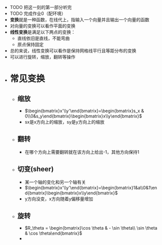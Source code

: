 - TODO 把这一刻的第一部分听完
- TODO 完成作业0（配环境）
- **变换**就是一种函数，在线代上，指输入一个向量并且输出一个向量的函数
- 对向量的变换可以看作平面的变换
- **线性变换**是满足以下两点的变换：
	- 直线依旧是直线，不能弯曲
	- 原点保持固定
- 总的来说，线性变换可以看作是保持网格线平行且等距分布的变换
- 可以进行旋转，缩放，翻转等操作
- # 常见变换
	- ## 缩放
		- $\begin{bmatrix}x'\\y'\end{bmatrix}=\begin{bmatrix}s_x & 0\\0&s_y\end{bmatrix}\begin{bmatrix}x\\y\end{bmatrix}$
		- sx是x方向上的缩放，sy是y方向上的缩放
	- ## 翻转
		- 在哪个方向上需要翻转就在该方向上给出-1，其他方向保持1
	- ## 切变(sheer)
		- 某一个轴的变化和另一个轴有关
		- $\begin{bmatrix}x'\\y'\end{bmatrix}=\begin{bmatrix}1&a\\0&1\end{bmatrix}\begin{bmatrix}x\\y\end{bmatrix}$
		- y方向没变，x方向随着y偏移量增加
	- ## 旋转
		- $R_\theta = \begin{bmatrix}\cos \theta & - \sin \theta\\ \sin \theta & \cos \theta\end{bmatrix}$
		-
